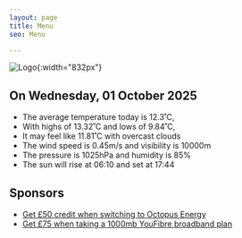 ```yaml
---
layout: page
title: Menu
seo: Menu

---
```


![Logo](/images/logo.jpg){:width="832px"}

<!-- weather_marker starts -->
## On Wednesday, 01 October 2025

- The average temperature today is 12.3˚C,
- With highs of 13.32˚C and lows of 9.84˚C,
- It may feel like 11.81˚C with overcast clouds
- The wind speed is 0.45m/s and visibility is 10000m
- The pressure is 1025hPa and humidity is 85%
- The sun will rise at 06:10 and set at 17:44

<!-- weather_marker ends -->

## Sponsors

- [Get £50 credit when switching to Octopus Energy](https://bit.ly/3oD1nnS)
- [Get £75 when taking a 1000mb YouFibre broadband plan](https://aklam.io/91zWhU?)
